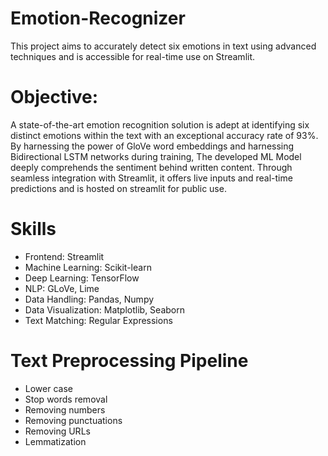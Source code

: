 # Emotion-Recognizer
This project aims to accurately detect six emotions in text using advanced techniques and is accessible for real-time use on Streamlit.

# Objective:
 A state-of-the-art emotion recognition solution is adept at identifying six distinct emotions within 
 the text with an exceptional accuracy rate of 93%. By harnessing the power of GloVe word embeddings and 
 harnessing Bidirectional LSTM networks during training, The developed ML Model deeply comprehends the sentiment 
 behind written content. Through seamless integration with Streamlit, it offers live inputs and real-time predictions 
 and is hosted on streamlit for public use.

# Skills
- Frontend: Streamlit
- Machine Learning: Scikit-learn
- Deep Learning: TensorFlow
- NLP: GLoVe, Lime
- Data Handling: Pandas, Numpy
- Data Visualization: Matplotlib, Seaborn
- Text Matching: Regular Expressions

# Text Preprocessing Pipeline 
- Lower case
- Stop words removal
- Removing numbers 
- Removing punctuations 
- Removing URLs 
- Lemmatization
